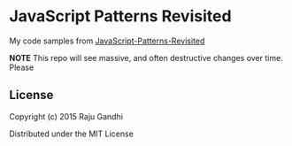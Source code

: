 # JavaScript Patterns Revisited

My code samples from [JavaScript-Patterns-Revisited](https://nofluffjuststuff.com/topics/javascript_patterns_revisited)

**NOTE** This repo will see massive, and often destructive changes over time. Please 

## License

Copyright (c) 2015 Raju Gandhi

Distributed under the MIT License
